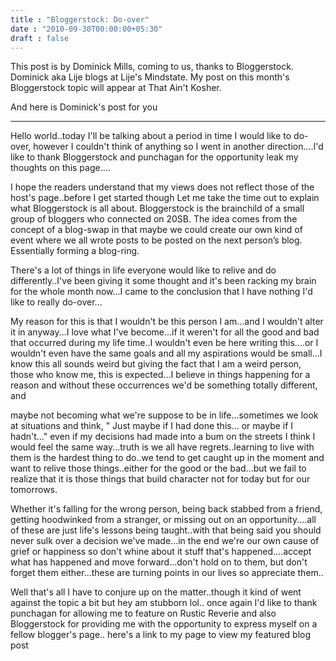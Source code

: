 ```yaml
---
title : "Bloggerstock: Do-over"
date : "2010-09-30T00:00:00+05:30"
draft : false
---
```


This post is by Dominick Mills, coming to us, thanks to
Bloggerstock.  Dominick aka Lije blogs at Lije's Mindstate.  My post
on this month's Bloggerstock topic will appear at That Ain't Kosher.

And here is Dominick's post for you

---

Hello world..today I'll be talking about a period in time I would like
to do-over, however I couldn't think of anything so I went in another
direction....I'd like to thank Bloggerstock and punchagan for
the opportunity leak my thoughts on this page....

I hope the readers understand that my views does not reflect those of
the host's page..before I get started though Let me take the time out
to explain what Bloggerstock is all about.  Bloggerstock is the
brainchild of a small group of bloggers who connected on 20SB. The
idea comes from the concept of a blog-swap in that maybe we could
create our own kind of event where we all wrote posts to be posted on
the next person’s blog. Essentially forming a blog-ring.

There's a lot of things in life everyone would like to relive and do
differently..I've been giving it some thought and it's been racking my
brain for the whole month now...I came to the conclusion that I have
nothing I'd like to really do-over...

My reason for this is that I wouldn't be this person I am...and I
wouldn't alter it in anyway...I love what I've become...if it weren't
for all the good and bad that occurred during my life time..I wouldn't
even be here writing this....or I wouldn't even have the same goals
and all my aspirations would be small...I know this all sounds weird
but giving the fact that I am a weird person, those who know me, this
is expected...I believe in things happening for a reason and without
these occurrences we'd be something totally different, and

maybe not becoming what we're suppose to be in life...sometimes we
look at situations and think, " Just maybe if I had done this... or
maybe if I hadn't..." even if my decisions had made into a bum on the
streets I think I would feel the same way...truth is we all have
regrets..learning to live with them is the hardest thing to do..we
tend to get caught up in the moment and want to relive those
things..either for the good or the bad...but we fail to realize that
it is those things that build character not for today but for our
tomorrows.

Whether it's falling for the wrong person, being back stabbed from a
friend, getting hoodwinked from a stranger, or missing out on an
opportunity....all of these are just life's lessons being taught..with
that being said you should never sulk over a decision we've made...in
the end we're our own cause of grief or happiness so don't whine about
it stuff that's happened....accept what has happened and move
forward...don't hold on to them, but don't forget them either...these
are turning points in our lives so appreciate them..

Well that's all I have to conjure up on the matter..though it kind of
went against the topic a bit but hey am stubborn lol.. once again I'd
like to thank punchagan for allowing me to feature on Rustic
Reverie and also Bloggerstock for providing me with the opportunity to
express myself on a fellow blogger's page.. here's a link to my page
to view my featured blog post

